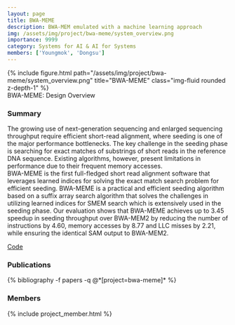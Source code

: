 ```yaml
---
layout: page
title: BWA-MEME
description: BWA-MEM emulated with a machine learning approach
img: /assets/img/project/bwa-meme/system_overview.png
importance: 9999
category: Systems for AI & AI for Systems
members: ['Youngmok', 'Dongsu']
---
```


<div class="row justify-content-sm-center">
    <div class="col-md mt-3 col-md-9">
        {% include figure.html path="/assets/img/project/bwa-meme/system_overview.png" title="BWA-MEME" class="img-fluid rounded z-depth-1" %}
        <div class="caption">
            BWA-MEME: Design Overview
        </div>
    </div>
</div>



<h3>Summary</h3>
The growing use of next-generation sequencing and enlarged sequencing throughput require efficient
short-read alignment, where seeding is one of the major performance bottlenecks. The key challenge in the seeding
phase is searching for exact matches of substrings of short reads in the reference DNA sequence. Existing algorithms, however, present limitations in performance due to their frequent memory accesses.
<br/>
BWA-MEME is the first full-fledged short read alignment software that leverages learned
indices for solving the exact match search problem for efficient seeding. BWA-MEME is a practical and efficient
seeding algorithm based on a suffix array search algorithm that solves the challenges in utilizing learned indices for
SMEM search which is extensively used in the seeding phase. Our evaluation shows that BWA-MEME achieves up
to 3.45 speedup in seeding throughput over BWA-MEM2 by reducing the number of instructions by 4.60, memory accesses by 8.77 and LLC misses by 2.21, while ensuring the identical SAM output to BWA-MEM2.

<p class="profile-buttons">
    <a class="btn z-depth-0" href="https://github.com/kaist-ina/BWA-MEME">Code</a>
</p>
<h3>Publications</h3>
<div class="publications">
{% bibliography -f papers -q @*[project=bwa-meme]* %}
</div>

<h3>Members</h3>
{% include project_member.html %}


<!-- <h3>Media</h3>
<div class="row justify-content-sm-center">
    <div class="col-md mt-3 mt-md-0 col-md-6">
        {% include youtube.html src="https://www.youtube.com/embed/p7zYAVz7qxk?start=0" class="rounded z-depth-1" %}
        <div class="caption">
            15 minute talk.
        </div>
    </div>
</div> -->
